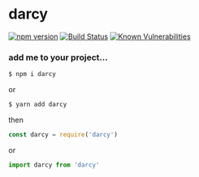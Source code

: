 # darcy

[![npm version](https://badge.fury.io/js/darcy.svg)](https://badge.fury.io/js/darcy) [![Build Status](https://travis-ci.org/darcyclarke/darcy.svg?branch=master)](https://travis-ci.org/darcyclarke/darcy) [![Known Vulnerabilities](https://snyk.io/test/github/darcyclarke/darcy/badge.svg)](https://snyk.io/test/github/darcyclarke/darcy)

### add me to your project...

```bash
$ npm i darcy
```

or

```bash
$ yarn add darcy
```

then

```js
const darcy = require('darcy')
```

or

```js
import darcy from 'darcy'
```
